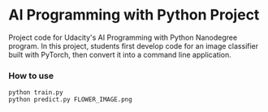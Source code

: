 # AI Programming with Python Project

Project code for Udacity's AI Programming with Python Nanodegree program. In this project, students first develop code for an image classifier built with PyTorch, then convert it into a command line application.

### How to use
```shell
python train.py
python predict.py FLOWER_IMAGE.png
```
